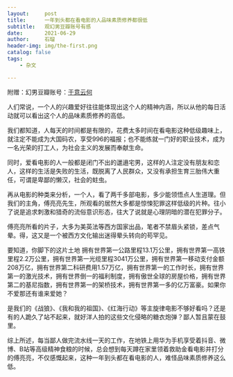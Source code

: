 ```yaml
---
layout:     post
title:      一年到头都在看电影的人品味素质修养都很低
subtitle:   观幻男豆瓣账号有感
date:       2021-06-29
author:     石瑠
header-img: img/the-first.png
catalog: false
tags:
    - 杂文

---
```


附赠：幻男豆瓣账号：[于意云何](https://www.douban.com/people/35026581/)

 人们常说，一个人的兴趣爱好往往能体现出这个人的精神内涵，所以从他的每日活动就可以看出这个人的品味素质修养的高低。

  我们都知道，人每天的时间都是有限的，花费太多时间在看电影这种低级趣味上，就注定不能成为大国码农，享受996的福报；也不能练就一门好的职业技术，成为一名光荣的打工人，为社会主义的发展而奉献生命。

  同时，爱看电影的人一般都是闭门不出的邋遢宅男，这样的人注定没有朋友和恋人，这样的生活是失败的生活，既脱离了人民群众，又没有承担生育三胎伟大重任，可谓是卑鄙的懒汉，社会的蛀虫。

  再从电影的种类来分析，一个人，看了两千多部电影，多少能领悟点人生道理。但我们的主角，傅亮亮先生，所观看的居然大多都是惊悚犯罪这样低级的片种。往小了说是追求刺激和猎奇的流俗意识形态，往大了说就是心理阴暗的潜在犯罪分子。

  傅亮亮所看的片子，大多为美英法等西方国家出品，笔者不禁眉头紧锁，差点气晕。得，这又是一个被西方文化输出迷得晕头转向的苟罕见。

  要知道，你脚下的这片土地 拥有世界第一公路里程13.1万公里，拥有世界第一高铁里程2.2万公里，拥有世界第一光缆里程3041万公里，拥有世界第一移动支付金额208万亿，拥有世界第二科研费用1.57万亿，拥有世界第一的工作时长，拥有世界第一的激光技术，拥有世界倒一的福利制度，拥有傲世全球的房屋价格，拥有世界第二的基尼指数，拥有世界第一的架桥技术，拥有世界第一多的亿万富豪。如果你不爱那还有谁来爱她？

是我们的《战狼》、《我和我的祖国》、《红海行动》等主旋律电影不够好看吗？还是有的人跪久了站不起来，就好洋人拍的这些文化侵略的糖衣炮弹？鄙人暂且蒙在鼓里。

综上所述，每当鄙人做完流水线一天的工作，在地铁上用华为手机享受着抖音、微博、B站等高级精神食粮的时候，总会想到每天蹲在家里领着救助金看电影并打分的傅亮亮，不仅感慨起来，这种一年到头都在看电影的人，难怪品味素质修养这么低。



